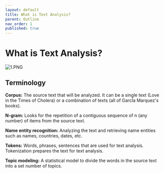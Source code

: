 ```yaml
---
layout: default
title: What is Text Analysis?
parent: Outline
nav_order: 1
published: true
---
```

# What is Text Analysis?

![1.PNG]({{site.baseurl}}/content/1.PNG)


## Terminology

**Corpus:** The source text that will be analyzed. It can be a single text (Love in the Times of Cholera) or a combination of texts (all of GarcÍa Marquez's books).

**N-gram:** Looks for the repetition of a contiguous sequence of n (any number) of items from the source text.

**Name entity recognition:** Analyzing the text and retrieving name entities such as names, countries, dates, etc.

**Tokens:** Words, phrases, sentences that are used for text analysis. Tokenization prepares the text for text analysis.

**Topic modeling:** A statistical model to divide the words in the source text into a set number of topics.